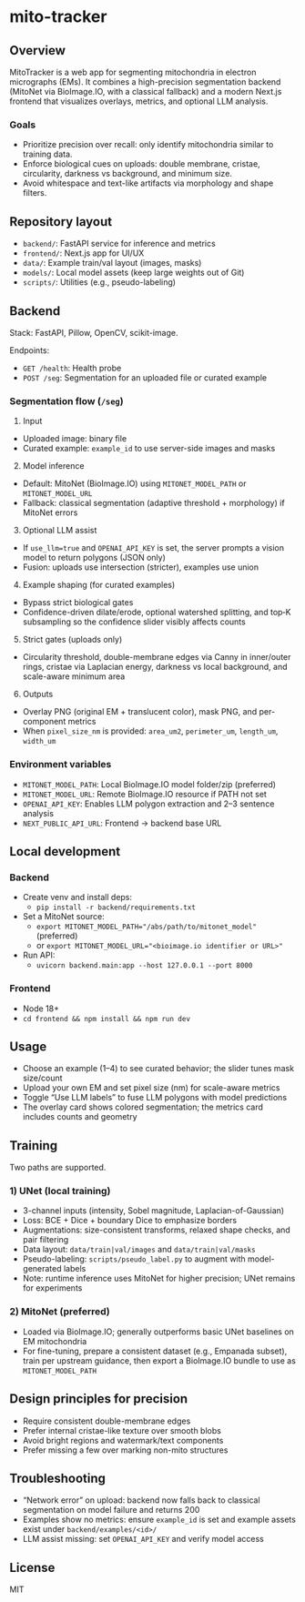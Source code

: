 # mito-tracker

## Overview
MitoTracker is a web app for segmenting mitochondria in electron micrographs (EMs). It combines a high-precision segmentation backend (MitoNet via BioImage.IO, with a classical fallback) and a modern Next.js frontend that visualizes overlays, metrics, and optional LLM analysis.

### Goals
- Prioritize precision over recall: only identify mitochondria similar to training data.
- Enforce biological cues on uploads: double membrane, cristae, circularity, darkness vs background, and minimum size.
- Avoid whitespace and text-like artifacts via morphology and shape filters.

## Repository layout
- `backend/`: FastAPI service for inference and metrics
- `frontend/`: Next.js app for UI/UX
- `data/`: Example train/val layout (images, masks)
- `models/`: Local model assets (keep large weights out of Git)
- `scripts/`: Utilities (e.g., pseudo-labeling)

## Backend
Stack: FastAPI, Pillow, OpenCV, scikit-image.

Endpoints:
- `GET /health`: Health probe
- `POST /seg`: Segmentation for an uploaded file or curated example

### Segmentation flow (`/seg`)
1) Input
- Uploaded image: binary file
- Curated example: `example_id` to use server-side images and masks

2) Model inference
- Default: MitoNet (BioImage.IO) using `MITONET_MODEL_PATH` or `MITONET_MODEL_URL`
- Fallback: classical segmentation (adaptive threshold + morphology) if MitoNet errors

3) Optional LLM assist
- If `use_llm=true` and `OPENAI_API_KEY` is set, the server prompts a vision model to return polygons (JSON only)
- Fusion: uploads use intersection (stricter), examples use union

4) Example shaping (for curated examples)
- Bypass strict biological gates
- Confidence-driven dilate/erode, optional watershed splitting, and top‑K subsampling so the confidence slider visibly affects counts

5) Strict gates (uploads only)
- Circularity threshold, double-membrane edges via Canny in inner/outer rings, cristae via Laplacian energy, darkness vs local background, and scale-aware minimum area

6) Outputs
- Overlay PNG (original EM + translucent color), mask PNG, and per-component metrics
- When `pixel_size_nm` is provided: `area_um2`, `perimeter_um`, `length_um`, `width_um`

### Environment variables
- `MITONET_MODEL_PATH`: Local BioImage.IO model folder/zip (preferred)
- `MITONET_MODEL_URL`: Remote BioImage.IO resource if PATH not set
- `OPENAI_API_KEY`: Enables LLM polygon extraction and 2–3 sentence analysis
- `NEXT_PUBLIC_API_URL`: Frontend → backend base URL

## Local development
### Backend
- Create venv and install deps:
  - `pip install -r backend/requirements.txt`
- Set a MitoNet source:
  - `export MITONET_MODEL_PATH="/abs/path/to/mitonet_model"` (preferred)
  - or `export MITONET_MODEL_URL="<bioimage.io identifier or URL>"`
- Run API:
  - `uvicorn backend.main:app --host 127.0.0.1 --port 8000`

### Frontend
- Node 18+
- `cd frontend && npm install && npm run dev`

## Usage
- Choose an example (1–4) to see curated behavior; the slider tunes mask size/count
- Upload your own EM and set pixel size (nm) for scale-aware metrics
- Toggle “Use LLM labels” to fuse LLM polygons with model predictions
- The overlay card shows colored segmentation; the metrics card includes counts and geometry

## Training
Two paths are supported.

### 1) UNet (local training)
- 3-channel inputs (intensity, Sobel magnitude, Laplacian-of-Gaussian)
- Loss: BCE + Dice + boundary Dice to emphasize borders
- Augmentations: size-consistent transforms, relaxed shape checks, and pair filtering
- Data layout: `data/train|val/images` and `data/train|val/masks`
- Pseudo-labeling: `scripts/pseudo_label.py` to augment with model-generated labels
- Note: runtime inference uses MitoNet for higher precision; UNet remains for experiments

### 2) MitoNet (preferred)
- Loaded via BioImage.IO; generally outperforms basic UNet baselines on EM mitochondria
- For fine-tuning, prepare a consistent dataset (e.g., Empanada subset), train per upstream guidance, then export a BioImage.IO bundle to use as `MITONET_MODEL_PATH`

## Design principles for precision
- Require consistent double-membrane edges
- Prefer internal cristae-like texture over smooth blobs
- Avoid bright regions and watermark/text components
- Prefer missing a few over marking non-mito structures

## Troubleshooting
- “Network error” on upload: backend now falls back to classical segmentation on model failure and returns 200
- Examples show no metrics: ensure `example_id` is set and example assets exist under `backend/examples/<id>/`
- LLM assist missing: set `OPENAI_API_KEY` and verify model access

## License
MIT